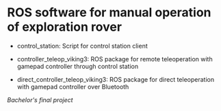 # ROS software for manual operation of exploration rover 

- control_station: Script for control station client

- controller_teleop_viking3: ROS package for remote teleoperation with gamepad controller through control station

- direct_controller_teleop_viking3: ROS package for direct teleoperation with gamepad controller over Bluetooth

*Bachelor's final project*
